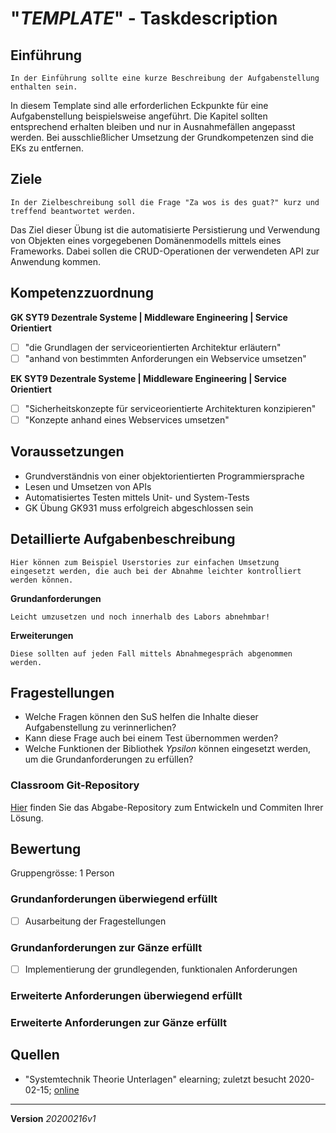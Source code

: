 # "*TEMPLATE*" - Taskdescription

## Einführung
	In der Einführung sollte eine kurze Beschreibung der Aufgabenstellung enthalten sein.
In diesem Template sind alle erforderlichen Eckpunkte für eine Aufgabenstellung beispielsweise angeführt. Die Kapitel sollten entsprechend erhalten bleiben und nur in Ausnahmefällen angepasst werden. Bei ausschließlicher Umsetzung der Grundkompetenzen sind die EKs zu entfernen.

## Ziele
	In der Zielbeschreibung soll die Frage "Za wos is des guat?" kurz und treffend beantwortet werden.
Das Ziel dieser Übung ist die automatisierte Persistierung und Verwendung von Objekten eines vorgegebenen Domänenmodells mittels eines Frameworks. Dabei sollen die CRUD-Operationen der verwendeten API zur Anwendung kommen.

## Kompetenzzuordnung
**GK SYT9 Dezentrale Systeme | Middleware Engineering | Service Orientiert**

- [ ] "die Grundlagen der serviceorientierten Architektur erläutern"
- [ ] "anhand von bestimmten Anforderungen ein Webservice umsetzen"

**EK SYT9 Dezentrale Systeme | Middleware Engineering | Service Orientiert**

- [ ] "Sicherheitskonzepte für serviceorientierte Architekturen konzipieren"
- [ ] "Konzepte anhand eines Webservices umsetzen"

## Voraussetzungen
* Grundverständnis von einer objektorientierten Programmiersprache
* Lesen und Umsetzen von APIs
* Automatisiertes Testen mittels Unit- und System-Tests
* GK Übung GK931 muss erfolgreich abgeschlossen sein

## Detaillierte Aufgabenbeschreibung
	Hier können zum Beispiel Userstories zur einfachen Umsetzung eingesetzt werden, die auch bei der Abnahme leichter kontrolliert werden können.

**Grundanforderungen**

	Leicht umzusetzen und noch innerhalb des Labors abnehmbar!

**Erweiterungen**

	Diese sollten auf jeden Fall mittels Abnahmegespräch abgenommen werden.

## Fragestellungen
* Welche Fragen können den SuS helfen die Inhalte dieser Aufgabenstellung zu verinnerlichen?
* Kann diese Frage auch bei einem Test übernommen werden?
* Welche Funktionen der Bibliothek *Ypsilon* können eingesetzt werden, um die Grundanforderungen zu erfüllen?

### Classroom Git-Repository
[Hier](https://github.com/500) finden Sie das Abgabe-Repository zum Entwickeln und Commiten Ihrer Lösung.

## Bewertung
Gruppengrösse: 1 Person
### Grundanforderungen **überwiegend erfüllt**
- [ ] Ausarbeitung der Fragestellungen
### Grundanforderungen **zur Gänze erfüllt**
- [ ] Implementierung der grundlegenden, funktionalen Anforderungen
### Erweiterte Anforderungen **überwiegend erfüllt**
### Erweiterte Anforderungen **zur Gänze erfüllt**

## Quellen
* "Systemtechnik Theorie Unterlagen" elearning; zuletzt besucht 2020-02-15; [online](https://elearning.tgm.ac.at/course/view.php?id=1939)

---
**Version** *20200216v1*